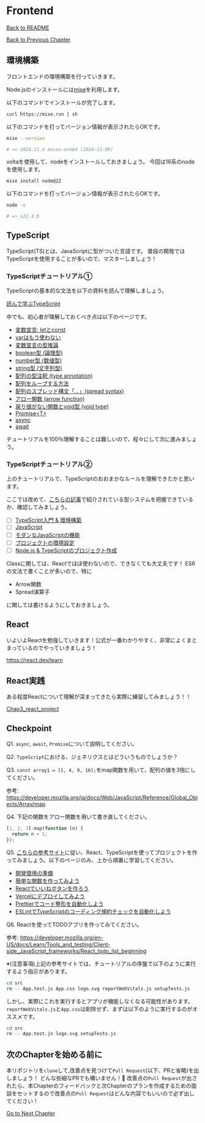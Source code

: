 # Frontend

[Back to README](/README.md)

[Back to Previous Chapter](/Chap2.md)

## 環境構築

フロントエンドの環境構築を行っていきます。

Node.jsのインストールには[mise](https://mise.jdx.dev/getting-started.html)を利用します。

以下のコマンドでインストールが完了します。

```bash
curl https://mise.run | sh
```

以下のコマンドを打ってバージョン情報が表示されたらOKです。

```bash
mise --version

# => 2024.11.4 macos-arm64 (2024-11-06)
```

voltaを使用して、nodeをインストールしておきましょう。
今回は16系のnodeを使用します。

```bash
mise install node@22
```

以下のコマンドを打ってバージョン情報が表示されたらOKです。

```bash
node -v

# => v22.4.0
```

## TypeScript

TypeScript(TS)とは、JavaScriptに型がついた言語です。
普段の開発ではTypeScriptを使用することが多いので、マスターしましょう！

### TypeScriptチュートリアル①

TypeScriptの基本的な文法を以下の資料を読んで理解しましょう。

[読んで学ぶTypeScript](https://typescriptbook.jp/reference)

中でも、初心者が理解しておくべき点は以下のページです。

- [変数宣言: letとconst](https://typescriptbook.jp/reference/values-types-variables/let-and-const)
- [varはもう使わない](https://typescriptbook.jp/reference/values-types-variables/vars-problems)
- [変数宣言の型推論](https://typescriptbook.jp/reference/values-types-variables/type-inference)
- [boolean型 (論理型)](https://typescriptbook.jp/reference/values-types-variables/boolean)
- [number型 (数値型)](https://typescriptbook.jp/reference/values-types-variables/number)
- [string型 (文字列型)](https://typescriptbook.jp/reference/values-types-variables/string)
- [配列の型注釈 (type annotation)](https://typescriptbook.jp/reference/values-types-variables/array/type-annotation-of-array)
- [配列をループする方法](https://typescriptbook.jp/reference/values-types-variables/array/how-to-loop-an-array)
- [配列のスプレッド構文「...」(spread syntax)](https://typescriptbook.jp/reference/values-types-variables/array/spread-syntax-for-array)
- [アロー関数 (arrow function)](https://typescriptbook.jp/reference/functions/arrow-functions)
- [戻り値がない関数とvoid型 (void type)](https://typescriptbook.jp/reference/functions/void-type)
- [Promise\<T\>](https://typescriptbook.jp/reference/asynchronous/promise)
- [async](https://typescriptbook.jp/reference/asynchronous/async)
- [await](https://typescriptbook.jp/reference/asynchronous/await)

チュートリアルを100％理解することは難しいので、程々にして次に進みましょう。

### TypeScriptチュートリアル②

上のチュートリアルで、TypeScriptのおおまかなルールを理解できたかと思います。

ここでは改めて、[こちらの記事](https://typescript-jp.gitbook.io/deep-dive/type-system)で紹介されている型システムを把握できているか、確認してみましょう。

- [ ] [TypeScript入門 & 環境構築](https://typescript-jp.gitbook.io/deep-dive/getting-started)
- [ ] [JavaScript](https://typescript-jp.gitbook.io/deep-dive/recap)
- [ ] [モダンなJavaScriptの機能](https://typescript-jp.gitbook.io/deep-dive/recap)
- [ ] [プロジェクトの環境設定](https://typescript-jp.gitbook.io/deep-dive/project)
- [ ] [Node.js & TypeScriptのプロジェクト作成](https://typescript-jp.gitbook.io/deep-dive/nodejs)

Classに関しては、Reactでほぼ使わないので、できなくても大丈夫です！
ES6の文法で書くことが多いので、特に

- Arrow関数
- Spread演算子

に関しては書けるようにしておきましょう。

## React

いよいよReactを勉強していきます！公式が一番わかりやすく、非常によくまとまっているのでやっていきましょう！

<https://react.dev/learn>

## React実践

ある程度Reactについて理解が深まってきたら実際に練習してみましょう！！

[Chap3_react_project](./Chap3_react_project/)

## Checkpoint

Q1. `async`, `await`, `Promise`について説明してください。

Q2. `TypeScript`における、ジェネリクスとはどういうものでしょうか？

Q3. `const array1 = [1, 4, 9, 16];`をmap関数を用いて、配列の値を3倍にしてください。

参考: <https://developer.mozilla.org/ja/docs/Web/JavaScript/Reference/Global_Objects/Array/map>

Q4. 下記の関数をアロー関数を用いて書き直してください。

```typescript
[1, 2, 3].map(function (n) {
  return n + 1;
});
```

Q5. [こちらの参考サイト](https://typescriptbook.jp/tutorials)に従い、React、TypeScriptを使ってプロジェクトを作ってみましょう。以下のページのみ、上から順番に学習してください。

- [開発環境の準備](https://typescriptbook.jp/tutorials/setup)
- [簡単な関数を作ってみよう](https://typescriptbook.jp/tutorials/make-a-simple-function-via-cli)
- [Reactでいいねボタンを作ろう](https://typescriptbook.jp/tutorials/react-like-button-tutorial)
- [Vercelにデプロイしてみよう](https://typescriptbook.jp/tutorials/vercel-deploy)
- [Prettierでコード整形を自動化しよう](https://typescriptbook.jp/tutorials/prettier)
- [ESLintでTypeScriptのコーディング規約チェックを自動化しよう](https://typescriptbook.jp/tutorials/eslint)

Q6. Reactを使ってTODOアプリを作ってみてください。

参考: <https://developer.mozilla.org/en-US/docs/Learn/Tools_and_testing/Client-side_JavaScript_frameworks/React_todo_list_beginning>

※(注意事項)上記の参考サイトでは、チュートリアルの序盤で以下のように実行するよう指示があります。

```bash
cd src
rm -- App.test.js App.css logo.svg reportWebVitals.js setupTests.js
```

しかし、実際にこれを実行するとアプリが機能しなくなる可能性があります。`reportWebVitals.js`と`App.css`は削除せず、まずは以下のように実行するのがオススメです。

```bash
cd src
rm -- App.test.js logo.svg setupTests.js
```

## 次のChapterを始める前に

本リポジトリを`clone`して,改善点を見つけて`Pull Request`(以下、PRと省略)を出しましょう！
どんな些細なPRでも構いません！:pray:
改善点の`Pull Request`が出されたら、本Chapterのフィードバックと次Chapterのプランを作成するための面談をセットするので改善点の`Pull Request`はどんな内容でもいいので必ず出してください！

[Go to Next Chapter](/Chap4.md)
